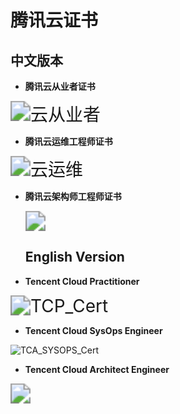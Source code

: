 # 腾讯云证书




##  中文版本

- **腾讯云从业者证书**

<img src="https://cdn.jsdelivr.net/gh/yeliansong/github-blog-PIC/blog-images/%E4%BA%91%E4%BB%8E%E4%B8%9A%E8%80%85.jpeg" alt="云从业者" style="zoom:200%;" />



- **腾讯云运维工程师证书**

<img src="https://cdn.jsdelivr.net/gh/yeliansong/github-blog-PIC/blog-images/%E4%BA%91%E8%BF%90%E7%BB%B4.jpeg" alt="云运维" style="zoom:200%;" />



- **腾讯云架构师工程师证书**

  <img src="https://cdn.jsdelivr.net/gh/yeliansong/github-blog-PIC/blog-images/%E4%BA%91%E6%9E%B6%E6%9E%84%E8%AF%81%E4%B9%A6.jpeg" style="zoom:200%;" />

  

  ## English Version

- **Tencent Cloud Practitioner**

<img src="https://cdn.jsdelivr.net/gh/yeliansong/github-blog-PIC/blog-images/TCP_Cert.jpeg" alt="TCP_Cert" style="zoom:200%;" />



- **Tencent Cloud SysOps Engineer**

![TCA_SYSOPS_Cert](https://cdn.jsdelivr.net/gh/yeliansong/github-blog-PIC/blog-images/TCA_SYSOPS_Cert.jpeg)



- **Tencent Cloud Architect Engineer**

<img src="https://cdn.jsdelivr.net/gh/yeliansong/github-blog-PIC/blog-images/22323.jpeg" style="zoom:200%;" />
